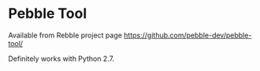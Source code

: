 # Pebble Tool

Available from Rebble project page https://github.com/pebble-dev/pebble-tool/

Definitely works with Python 2.7.
